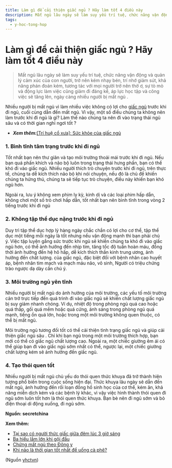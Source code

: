 ```yaml
---
title: Làm gì để cải thiện giấc ngủ ? Hãy làm tốt 4 điều này
description: Mất ngủ lâu ngày sẽ làm suy yếu trí tuệ, chức năng vận động và quản lý cảm xúc của con người, trở nên kém nhạy bén, trí nhớ giảm sút, khả năng phán đoán kém, tương tác với mọi người trở nên thờ ơ, sự tò mò và động lực làm việc cũng giảm đi đáng kể, áp lực học tập và công việc sẽ tăng lên, ngày càng nhiều người bị mất ngủ . 
tags:
  - y-hoc-tong-hop
---
```


# Làm gì để cải thiện giấc ngủ ? Hãy làm tốt 4 điều này 

> Mất ngủ lâu ngày sẽ làm suy yếu trí tuệ, chức năng vận động và quản lý cảm xúc của con người, trở nên kém nhạy bén, trí nhớ giảm sút, khả năng phán đoán kém, tương tác với mọi người trở nên thờ ơ, sự tò mò và động lực làm việc cũng giảm đi đáng kể, áp lực học tập và công việc sẽ tăng lên, ngày càng nhiều người bị mất ngủ . 

Nhiều người bị mất ngủ vì làm nhiều việc không có lợi cho [giấc ngủ](/yhctvn/tri-hue-co-xua-suc-khoe-cua-giac-ngu) trước khi đi ngủ, cuối cùng dẫn đến mất ngủ. Vì vậy, một số điều chúng ta không nên làm trước khi đi ngủ là gì? Làm thế nào chúng ta nên đi vào trạng thái ngủ sâu và có thời gian nghỉ ngơi tốt ?

* ***Xem thêm:***[[Trí huệ cổ xưa]: Sức khỏe của giấc ngủ](/yhctvn/tri-hue-co-xua-suc-khoe-cua-giac-ngu)

### 1. Bình tĩnh tâm trạng trước khi đi ngủ

Tốt nhất bạn nên thư giãn và tạo môi trường thoải mái trước khi đi ngủ. Nếu bạn quá phấn khích và não bộ luôn trong trạng thái hưng phấn, bạn có thể khó đi vào giấc ngủ. Nhiều người thích trò chuyện trước khi đi ngủ, trên thực tế, chúng ta dễ kích thích não bộ khi nói chuyện, nếu đó là chủ đề khiến chúng ta hứng thú, chúng ta sẽ tiếp tục trò chuyện, điều này khiến bạn khó ngủ hơn.

Ngoài ra, lưu ý không xem phim ly kỳ, kinh dị và các loại phim hấp dẫn, không chơi một số trò chơi hấp dẫn, tốt nhất bạn nên bình tĩnh trong vòng 2 tiếng trước khi đi ngủ

### 2. Không tập thể dục nặng trước khi đi ngủ

Duy trì tập thể dục hợp lý hàng ngày chắc chắn có lợi cho cơ thể, tập thể dục một tiếng mỗi ngày là tốt nhưng nếu vận động mạnh thì bạn phải chú ý. Việc tập luyện gắng sức trước khi ngủ sẽ khiến chúng ta khó đi vào giấc ngủ hơn, có thể ảnh hưởng đến nhịp tim, tăng tốc độ tuần hoàn máu, đồng thời ảnh hưởng đến hệ hô hấp, dễ kích thích thần kinh trung ương, ảnh hưởng đến chất lượng. của giấc ngủ, đặc biệt đối với bệnh nhân cao huyết áp, bệnh nhân tim mạch và mạch máu não, vô sinh, Người có triệu chứng trào ngược dạ dày cần chú ý.

### 3. Môi trường ngủ yên tĩnh

Nhiều người bị mất ngủ do ảnh hưởng của môi trường, các yếu tố môi trường cản trở trực tiếp đến quá trình đi vào giấc ngủ sẽ khiến chất lượng giấc ngủ bị suy giảm nhanh chóng. Ví dụ, nhiệt độ trong phòng ngủ quá cao hoặc quá thấp, gối quá mềm hoặc quá cứng, ánh sáng trong phòng ngủ quá mạnh, tiếng ồn quá lớn, hoặc trong một môi trường không quen thuộc, có thể bị mất ngủ.

Môi trường ngủ tương đối tốt có thể cải thiện tình trạng giấc ngủ và giúp cải thiện giấc ngủ sâu . Chỉ khi bạn ngủ trong một môi trường thích hợp, bạn mới có thể có giấc ngủ chất lượng cao. Ngoài ra, một chiếc giường êm ái có thể giúp bạn đi vào giấc ngủ sớm nhất có thể, ngược lại, một chiếc giường chất lượng kém sẽ ảnh hưởng đến giấc ngủ.

### 4. Tạo thói quen tốt

Nhiều người bị mất ngủ chủ yếu do thói quen thức khuya đã trở thành hiện tượng phổ biến trong cuộc sống hiện đại. Thức khuya lâu ngày sẽ dẫn đến mất ngủ, ảnh hưởng đến rối loạn đồng hồ sinh học của cơ thể, kém ăn, khả năng miễn dịch kém và các bệnh lý khác, vì vậy việc hình thành thói quen đi ngủ sớm luôn tốt hơn là thói quen thức khuya. Bạn bè nên đi ngủ sớm và bỏ điện thoại di động xuống, đi ngủ sớm.

**Nguồn: secretchina**

**Xem thêm:**

* [Tại sao có người thức giấc giữa đêm lúc 3 giờ sáng](/yhctvn/tai-sao-co-nguoi-thuc-giac-giua-dem-luc-3-gio-sang)
* [Ba hiểu lầm lớn khi gội đầu](/yhctvn/ba-hieu-lam-lon-khi-goi-dau)
* [Chứng mất ngủ theo Đông y](/yhctvn/chung-mat-ngu-theo-dong-y)
* [Khi nào là thời gian tốt nhất để uống cà phê?](/yhctvn/khi-nao-la-thoi-gian-tot-nhat-de-uong-ca-phe)

(Nguồn <a href="https://yhctvn.com/lam-gi-de-cai-thien-giac-ngu/" target="_blank">yhctvn</a>)
